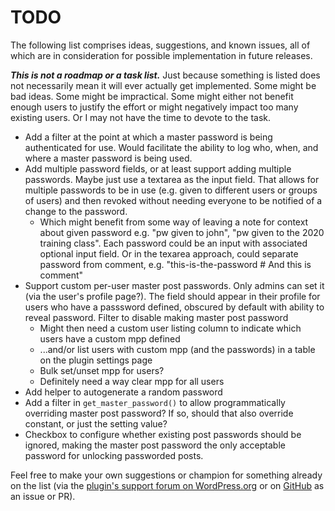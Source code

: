 # TODO

The following list comprises ideas, suggestions, and known issues, all of which are in consideration for possible implementation in future releases.

***This is not a roadmap or a task list.*** Just because something is listed does not necessarily mean it will ever actually get implemented. Some might be bad ideas. Some might be impractical. Some might either not benefit enough users to justify the effort or might negatively impact too many existing users. Or I may not have the time to devote to the task.

* Add a filter at the point at which a master password is being authenticated for use. Would facilitate the ability to log who, when, and where a master password is being used.
* Add multiple password fields, or at least support adding multiple passwords. Maybe just use a textarea as the input field. That allows for multiple passwords to be in use (e.g. given to different users or groups of users) and then revoked without needing everyone to be notified of a change to the password.
  * Which might benefit from some way of leaving a note for context about given password e.g. "pw given to john", "pw given to the 2020 training class". Each password could be an input with associated optional input field. Or in the texarea approach, could separate password from comment, e.g. "this-is-the-password # And this is comment"
* Support custom per-user master post passwords. Only admins can set it (via the user's profile page?). The field should appear in their profile for users who have a passsword defined, obscured by default with ability to reveal password. Filter to disable making master post password
  * Might then need a custom user listing column to indicate which users have a custom mpp defined
  * ...and/or list users with custom mpp (and the passwords) in a table on the plugin settings page
  * Bulk set/unset mpp for users?
  * Definitely need a way clear mpp for all users
* Add helper to autogenerate a random password
* Add a filter in `get_master_password()` to allow programmatically overriding master post password? If so, should that also override constant, or just the setting value?
* Checkbox to configure whether existing post passwords should be ignored, making the master post password the only acceptable password for unlocking passworded posts.

Feel free to make your own suggestions or champion for something already on the list (via the [plugin's support forum on WordPress.org](https://wordpress.org/support/plugin/master-post-password/) or on [GitHub](https://github.com/coffee2code/master-post-password/) as an issue or PR).
